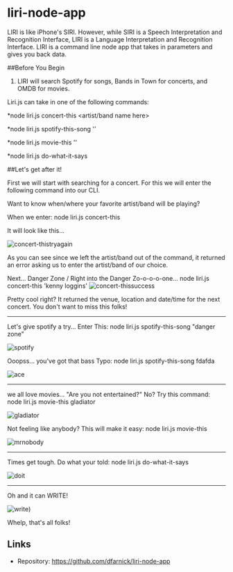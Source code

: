 # liri-node-app

LIRI is like iPhone's SIRI. However, while SIRI is a Speech Interpretation and Recognition Interface, LIRI is a Language Interpretation and Recognition Interface. LIRI is a command line node app that takes in parameters and gives you back data.

##Before You Begin

1. LIRI will search Spotify for songs, Bands in Town for concerts, and OMDB for movies.

Liri.js can take in one of the following commands:

*node liri.js concert-this <artist/band name here>

*node liri.js spotify-this-song '<song name here>'

*node liri.js movie-this '<movie name here>'

*node liri.js do-what-it-says

##Let's get after it!

First we will start with searching for a concert. For this we will enter the following command into our CLI.

Want to know when/where your favorite artist/band will be playing?

When we enter: node liri.js concert-this

It will look like this...

![concert-thistryagain](https://user-images.githubusercontent.com/46286683/53222373-141a2300-3633-11e9-9216-b63846944eb3.PNG)


As you can see since we left the artist/band out of the command, it returned an error asking us to enter the artist/band of our choice.

Next...  Danger Zone / Right into the Danger Zo-o-o-o-one...
node liri.js concert-this 'kenny loggins'
![concert-thissuccess](https://user-images.githubusercontent.com/46286683/53222309-c1d90200-3632-11e9-91a9-6e0273727ae4.PNG)

Pretty cool right? It returned the venue, location and date/time for the next concert. You don't want to miss this folks!

---------------------------------------------------------------------------------------------------------

Let's give spotify a try...
Enter This: node liri.js spotify-this-song "danger zone"

![spotify](https://user-images.githubusercontent.com/46286683/53222440-665b4400-3633-11e9-96ac-c56d7af702f8.PNG)

Ooopss... you've got that bass
Typo: node liri.js spotify-this-song fdafda

![ace](https://user-images.githubusercontent.com/46286683/53222244-93f3bd80-3632-11e9-9c9b-0f23f50d41c1.PNG)


---------------------------------------------------------------------------------------------------------

we all love movies...
"Are you not entertained?"
No? Try this command: node liri.js movie-this gladiator

![gladiator](https://user-images.githubusercontent.com/46286683/53222465-85f26c80-3633-11e9-9645-e237e7aa08d0.PNG)


Not feeling like anybody?
This will make it easy: node liri.js movie-this

![mrnobody](https://user-images.githubusercontent.com/46286683/53222458-7bd06e00-3633-11e9-8138-96bf9197f657.PNG)


---------------------------------------------------------------------------------------------------------

Times get tough.
Do what your told: 
node liri.js do-what-it-says

![doit](https://user-images.githubusercontent.com/46286683/53222474-91459800-3633-11e9-9181-9738b1563920.PNG)


---------------------------------------------------------------------------------------------------------

Oh and it can WRITE!

![write](https://user-images.githubusercontent.com/46286683/53222488-9e628700-3633-11e9-853a-593012731883.PNG))

Whelp, that's all folks!
## Links

- Repository: https://github.com/dfarnick/liri-node-app
